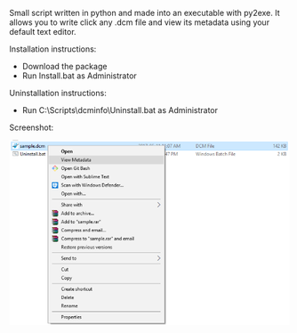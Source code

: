 Small script written in python and made into an executable with py2exe.
It allows you to write click any .dcm file and view its metadata using your default text editor.

Installation instructions:

- Download the package
- Run Install.bat as Administrator


Uninstallation instructions:

- Run C:\Scripts\dcminfo\Uninstall.bat as Administrator


Screenshot: <br />


![Alt text](dcminfo.png?raw=true "Screenshot")
<!-- ![ScreenShot](dcminfo.png?raw=true) -->
